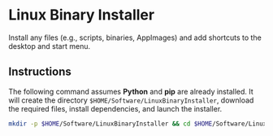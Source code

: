 # Linux Binary Installer
Install any files (e.g., scripts, binaries, AppImages) and add shortcuts to the desktop and start menu.

## Instructions
The following command assumes **Python** and **pip** are already installed. It will create the directory `$HOME/Software/LinuxBinaryInstaller`, download the required files, install dependencies, and launch the installer.

```bash
mkdir -p $HOME/Software/LinuxBinaryInstaller && cd $HOME/Software/LinuxBinaryInstaller && curl -O https://raw.githubusercontent.com/Daechler/LinuxBinaryInstaller/refs/heads/main/requirements.txt -O https://raw.githubusercontent.com/Daechler/LinuxBinaryInstaller/refs/heads/main/installer_gui.py && pip install -r requirements.txt && python installer_gui.py
```
